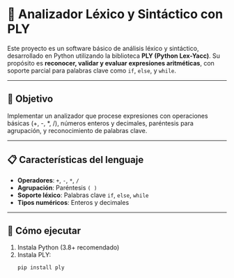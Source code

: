 # 🧠 Analizador Léxico y Sintáctico con PLY

Este proyecto es un software básico de análisis léxico y sintáctico, desarrollado en Python utilizando la biblioteca **PLY (Python Lex-Yacc)**. Su propósito es **reconocer, validar y evaluar expresiones aritméticas**, con soporte parcial para palabras clave como `if`, `else`, y `while`.

---

## 🎯 Objetivo

Implementar un analizador que procese expresiones con operaciones básicas (+, -, *, /), números enteros y decimales, paréntesis para agrupación, y reconocimiento de palabras clave.

---

## 📋 Características del lenguaje

- **Operadores**: `+`, `-`, `*`, `/`
- **Agrupación**: Paréntesis `( )`
- **Soporte léxico**: Palabras clave `if`, `else`, `while`
- **Tipos numéricos**: Enteros y decimales

---

## 🚀 Cómo ejecutar

1. Instala Python (3.8+ recomendado)
2. Instala PLY:
   ```bash
   pip install ply
